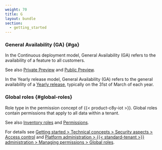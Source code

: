 ```yaml
---
weight: 70
title: G
layout: bundle
section:
  - getting_started
---
```


### General Availability (GA) {#ga}

In the Continuous deployment model, General Availability (GA) refers to the availability of a feature to all customers.

See also [Private Preview](/glossary/p/#private-preview) and [Public Preview](/glossary/p/#public-preview).

In the Yearly release model, General Availability (GA) refers to the general availability of a [Yearly release](/glossary/y/#yearly-release), typically on the 31st of March of each year.


### Global roles {#global-roles}

Role type in the permission concept of {{< product-c8y-iot >}}. Global roles contain permissions that apply to all data within a tenant.

See also [Inventory roles](/glossary/i/#inventory-roles) and [Permissions](/glossary/p/#permissions).

For details see [Getting started > Technical concepts > Security aspects > Access control](/concepts/security/#access-control) and [Platform administration > {{< standard-tenant >}} administration > Managing permissions > Global roles](/standard-tenant/managing-permissions/#global-roles).
